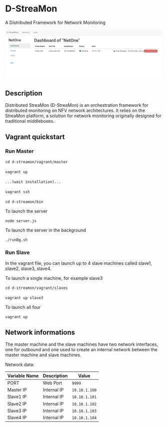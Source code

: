 # D-StreaMon

A Distributed Framework for Network Monitoring

![screenshot](public/img/d-streamon_screenshot.png)

## Description

Distributed StreaMon (D-StreaMon) is an orchestration
framework for distributed monitoring on NFV network
architectures. It relies on the StreaMon platform, a solution
for network monitoring originally designed for traditional
middleboxes.

## Vagrant quickstart

### Run Master

```
cd d-streamon/vagrant/master

vagrant up

...(wait installation)...

vagrant ssh

cd d-streamon/bin
```

To launch the server
```
node server.js
```

To launch the server in the background
```
./runBg.sh
```

### Run Slave

In the vagrant file, you can launch up to 4 slave machines called slave1, slave2, slave3, slave4.

To launch a single machine, for example slave3
```
cd d-streamon/vagrant/slaves

vagrant up slave3
```
To launch all four
```
vagrant up
```

## Network informations

The master machine and the slave machines have two network interfaces, one for outbound and one used to create an internal network between the master machine and slave machines.

Network data:

| Variable Name | Description            | Value                           |
| ------------- | ---------------------- | ------------------------------- |
| PORT          | Web Port               | `9999`                          |
| Master IP     | Internal IP            | `10.10.1.100`                    |
| Slave1 IP     | Internal IP            | `10.10.1.101`                    |
| Slave2 IP     | Internal IP            | `10.10.1.102`                    |
| Slave3 IP     | Internal IP            | `10.10.1.103`                    |
| Slave4 IP     | Internal IP            | `10.10.1.104`                    |
